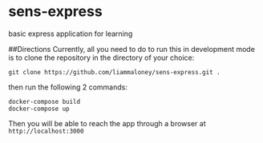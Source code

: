 # sens-express
basic express application for learning

##Directions
Currently, all you need to do to run this in development mode is to clone the repository in the directory of your choice:
```
git clone https://github.com/liammaloney/sens-express.git .
```

then run the following 2 commands:
```
docker-compose build
docker-compose up
```

Then you will be able to reach the app through a browser at `http://localhost:3000`

